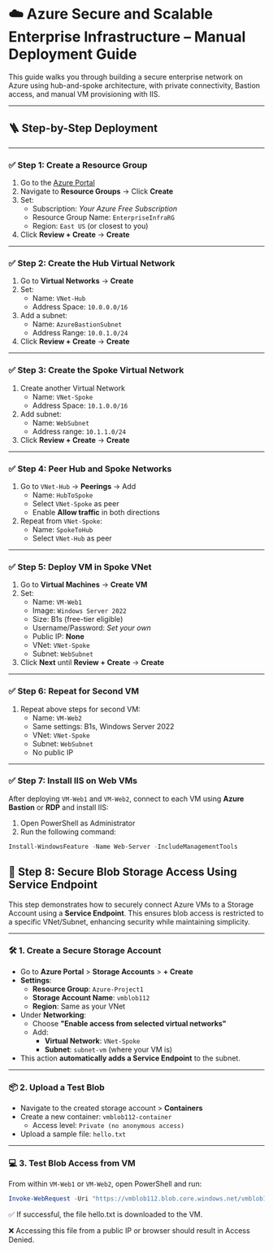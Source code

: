 # ☁️ Azure Secure and Scalable Enterprise Infrastructure – Manual Deployment Guide

This guide walks you through building a secure enterprise network on Azure using hub-and-spoke architecture, with private connectivity, Bastion access, and manual VM provisioning with IIS.

---

## 🪜 Step-by-Step Deployment

---

### ✅ Step 1: Create a Resource Group
1. Go to the [Azure Portal](https://portal.azure.com)
2. Navigate to **Resource Groups** → Click **Create**
3. Set:
   - Subscription: *Your Azure Free Subscription*
   - Resource Group Name: `EnterpriseInfraRG`
   - Region: `East US` (or closest to you)
4. Click **Review + Create** → **Create**

---

### ✅ Step 2: Create the Hub Virtual Network
1. Go to **Virtual Networks** → **Create**
2. Set:
   - Name: `VNet-Hub`
   - Address Space: `10.0.0.0/16`
3. Add a subnet:
   - Name: `AzureBastionSubnet`
   - Address Range: `10.0.1.0/24`
4. Click **Review + Create** → **Create**

---

### ✅ Step 3: Create the Spoke Virtual Network
1. Create another Virtual Network
   - Name: `VNet-Spoke`
   - Address Space: `10.1.0.0/16`
2. Add subnet:
   - Name: `WebSubnet`
   - Address range: `10.1.1.0/24`
3. Click **Review + Create** → **Create**

---

### ✅ Step 4: Peer Hub and Spoke Networks
1. Go to `VNet-Hub` → **Peerings** → Add
   - Name: `HubToSpoke`
   - Select `VNet-Spoke` as peer
   - Enable **Allow traffic** in both directions
2. Repeat from `VNet-Spoke`:
   - Name: `SpokeToHub`
   - Select `VNet-Hub` as peer

---

### ✅ Step 5: Deploy VM in Spoke VNet
1. Go to **Virtual Machines** → **Create VM**
2. Set:
   - Name: `VM-Web1`
   - Image: `Windows Server 2022`
   - Size: B1s (free-tier eligible)
   - Username/Password: *Set your own*
   - Public IP: **None**
   - VNet: `VNet-Spoke`
   - Subnet: `WebSubnet`
3. Click **Next** until **Review + Create** → **Create**

---

### ✅ Step 6: Repeat for Second VM
1. Repeat above steps for second VM:
   - Name: `VM-Web2`
   - Same settings: B1s, Windows Server 2022
   - VNet: `VNet-Spoke`
   - Subnet: `WebSubnet`
   - No public IP

---

### ✅ Step 7: Install IIS on Web VMs

After deploying `VM-Web1` and `VM-Web2`, connect to each VM using **Azure Bastion** or **RDP** and install IIS:

1. Open PowerShell as Administrator
2. Run the following command:

```powershell
Install-WindowsFeature -Name Web-Server -IncludeManagementTools

```



## 🔐 Step 8: Secure Blob Storage Access Using Service Endpoint

This step demonstrates how to securely connect Azure VMs to a Storage Account using a **Service Endpoint**. This ensures blob access is restricted to a specific VNet/Subnet, enhancing security while maintaining simplicity.

---

### 🛠️ 1. Create a Secure Storage Account

- Go to **Azure Portal** > **Storage Accounts** > **+ Create**
- **Settings**:
  - **Resource Group**: `Azure-Project1`
  - **Storage Account Name**: `vmblob112`
  - **Region**: Same as your VNet
- Under **Networking**:
  - Choose **"Enable access from selected virtual networks"**
  - Add:
    - **Virtual Network**: `VNet-Spoke`
    - **Subnet**: `subnet-vm` (where your VM is)
- This action **automatically adds a Service Endpoint** to the subnet.

---

### 📦 2. Upload a Test Blob

- Navigate to the created storage account > **Containers**
- Create a new container: `vmblob112-container`
  - Access level: `Private (no anonymous access)`
- Upload a sample file: `hello.txt`

---

### 💻 3. Test Blob Access from VM

From within `VM-Web1` or `VM-Web2`, open PowerShell and run:

```powershell
Invoke-WebRequest -Uri "https://vmblob112.blob.core.windows.net/vmblob112-container/hello.txt" -OutFile "C:\hello.txt"

```

✅ If successful, the file hello.txt is downloaded to the VM.

❌ Accessing this file from a public IP or browser should result in Access Denied.



